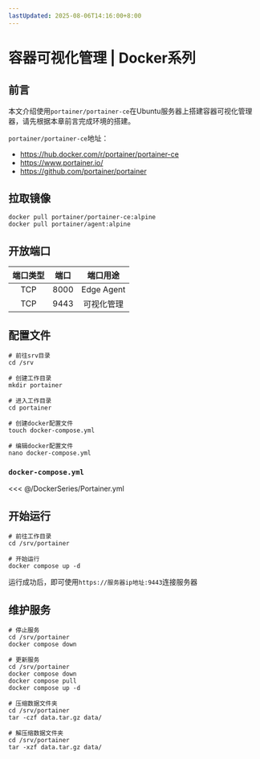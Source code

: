 ```yaml
---
lastUpdated: 2025-08-06T14:16:00+8:00
---
```


# 容器可视化管理 | Docker系列

## 前言

本文介绍使用`portainer/portainer-ce`在Ubuntu服务器上搭建容器可视化管理器，请先根据本章前言完成环境的搭建。

`portainer/portainer-ce`地址：

- <https://hub.docker.com/r/portainer/portainer-ce>
- <https://www.portainer.io/>
- <https://github.com/portainer/portainer>

## 拉取镜像

```shell
docker pull portainer/portainer-ce:alpine
docker pull portainer/agent:alpine
```

## 开放端口

| 端口类型 | 端口  |  端口用途  |
| :------: | :---: | :--------: |
|   TCP    | 8000  | Edge Agent |
|   TCP    | 9443  | 可视化管理 |

## 配置文件

```shell
# 前往srv目录
cd /srv

# 创建工作目录
mkdir portainer

# 进入工作目录
cd portainer

# 创建docker配置文件
touch docker-compose.yml

# 编辑docker配置文件
nano docker-compose.yml
```

### `docker-compose.yml`

<<< @/DockerSeries/Portainer.yml

## 开始运行

```shell
# 前往工作目录
cd /srv/portainer

# 开始运行
docker compose up -d
```

运行成功后，即可使用`https://服务器ip地址:9443`连接服务器

## 维护服务

```shell
# 停止服务
cd /srv/portainer
docker compose down

# 更新服务
cd /srv/portainer
docker compose down
docker compose pull
docker compose up -d

# 压缩数据文件夹
cd /srv/portainer
tar -czf data.tar.gz data/

# 解压缩数据文件夹
cd /srv/portainer
tar -xzf data.tar.gz data/
```
